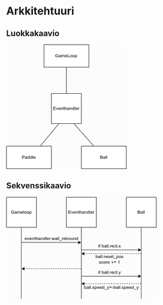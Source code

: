 # Arkkitehtuuri

## Luokkakaavio

![luokkakaavio](./kuvat/luokkakaavio.png)

## Sekvenssikaavio

![sekvenssikaavio](./kuvat/sekvenssi.png)
